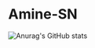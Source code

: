 # Amine-SN

![Anurag's GitHub stats](https://github-readme-stats.vercel.app/api?username=Aminos7&show_icons=true&theme=radical)



